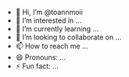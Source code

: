 - 👋 Hi, I’m @toannmoii
- 👀 I’m interested in ...
- 🌱 I’m currently learning ...
- 💞️ I’m looking to collaborate on ...
- 📫 How to reach me ...
- 😄 Pronouns: ...
- ⚡ Fun fact: ...

<!---
toannmoii/toannmoii is a ✨ special ✨ repository because its `README.md` (this file) appears on your GitHub profile.
You can click the Preview link to take a look at your changes.
--->
